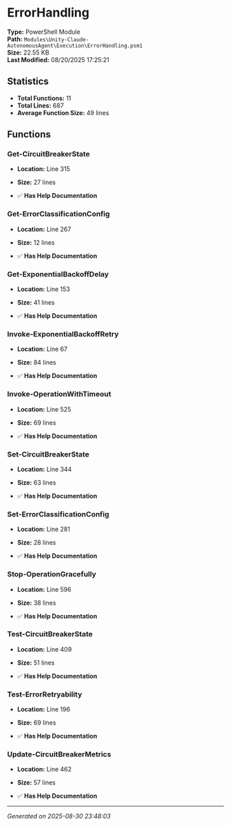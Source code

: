 # ErrorHandling

**Type:** PowerShell Module  
**Path:** `Modules\Unity-Claude-AutonomousAgent\Execution\ErrorHandling.psm1`  
**Size:** 22.55 KB  
**Last Modified:** 08/20/2025 17:25:21  

## Statistics

- **Total Functions:** 11
- **Total Lines:** 687
- **Average Function Size:** 49 lines

## Functions


### Get-CircuitBreakerState

- **Location:** Line 315
- **Size:** 27 lines

- ✅ **Has Help Documentation** 
### Get-ErrorClassificationConfig

- **Location:** Line 267
- **Size:** 12 lines

- ✅ **Has Help Documentation** 
### Get-ExponentialBackoffDelay

- **Location:** Line 153
- **Size:** 41 lines

- ✅ **Has Help Documentation** 
### Invoke-ExponentialBackoffRetry

- **Location:** Line 67
- **Size:** 84 lines

- ✅ **Has Help Documentation** 
### Invoke-OperationWithTimeout

- **Location:** Line 525
- **Size:** 69 lines

- ✅ **Has Help Documentation** 
### Set-CircuitBreakerState

- **Location:** Line 344
- **Size:** 63 lines

- ✅ **Has Help Documentation** 
### Set-ErrorClassificationConfig

- **Location:** Line 281
- **Size:** 28 lines

- ✅ **Has Help Documentation** 
### Stop-OperationGracefully

- **Location:** Line 596
- **Size:** 38 lines

- ✅ **Has Help Documentation** 
### Test-CircuitBreakerState

- **Location:** Line 409
- **Size:** 51 lines

- ✅ **Has Help Documentation** 
### Test-ErrorRetryability

- **Location:** Line 196
- **Size:** 69 lines

- ✅ **Has Help Documentation** 
### Update-CircuitBreakerMetrics

- **Location:** Line 462
- **Size:** 57 lines

- ✅ **Has Help Documentation**

---
*Generated on 2025-08-30 23:48:03*
